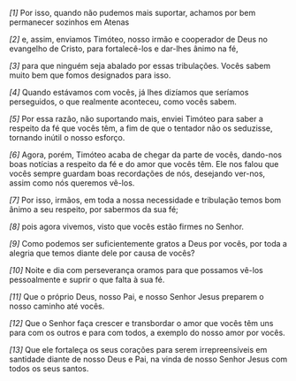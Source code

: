 *[1]* Por isso, quando não pudemos mais suportar, achamos por bem permanecer sozinhos em Atenas

*[2]* e, assim, enviamos Timóteo, nosso irmão e cooperador de Deus no evangelho de Cristo, para fortalecê-los e dar-lhes ânimo na fé,

*[3]* para que ninguém seja abalado por essas tribulações. Vocês sabem muito bem que fomos designados para isso.

*[4]* Quando estávamos com vocês, já lhes dizíamos que seríamos perseguidos, o que realmente aconteceu, como vocês sabem.

*[5]* Por essa razão, não suportando mais, enviei Timóteo para saber a respeito da fé que vocês têm, a fim de que o tentador não os seduzisse, tornando inútil o nosso esforço.

*[6]* Agora, porém, Timóteo acaba de chegar da parte de vocês, dando-nos boas notícias a respeito da fé e do amor que vocês têm. Ele nos falou que vocês sempre guardam boas recordações de nós, desejando ver-nos, assim como nós queremos vê-los.

*[7]* Por isso, irmãos, em toda a nossa necessidade e tribulação temos bom ânimo a seu respeito, por sabermos da sua fé;

*[8]* pois agora vivemos, visto que vocês estão firmes no Senhor.

*[9]* Como podemos ser suficientemente gratos a Deus por vocês, por toda a alegria que temos diante dele por causa de vocês?

*[10]* Noite e dia com perseverança oramos para que possamos vê-los pessoalmente e suprir o que falta à sua fé.

*[11]* Que o próprio Deus, nosso Pai, e nosso Senhor Jesus preparem o nosso caminho até vocês.

*[12]* Que o Senhor faça crescer e transbordar o amor que vocês têm uns para com os outros e para com todos, a exemplo do nosso amor por vocês.

*[13]* Que ele fortaleça os seus corações para serem irrepreensíveis em santidade diante de nosso Deus e Pai, na vinda de nosso Senhor Jesus com todos os seus santos.

